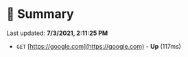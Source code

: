 # 📖 Summary
Last updated: **7/3/2021, 2:11:25 PM**

- `GET` [https://google.com](https://google.com) - **Up** (117ms)
